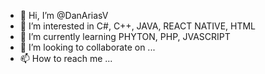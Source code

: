 - 👋 Hi, I’m @DanAriasV
- 👀 I’m interested in C#, C++, JAVA, REACT NATIVE, HTML
- 🌱 I’m currently learning PHYTON, PHP, JVASCRIPT
- 💞️ I’m looking to collaborate on ...
- 📫 How to reach me ...


<!---
DanAriasV/DanAriasV is a ✨ special ✨ repository because its `README.md` (this file) appears on your GitHub profile.
You can click the Preview link to take a look at your changes.
--->
